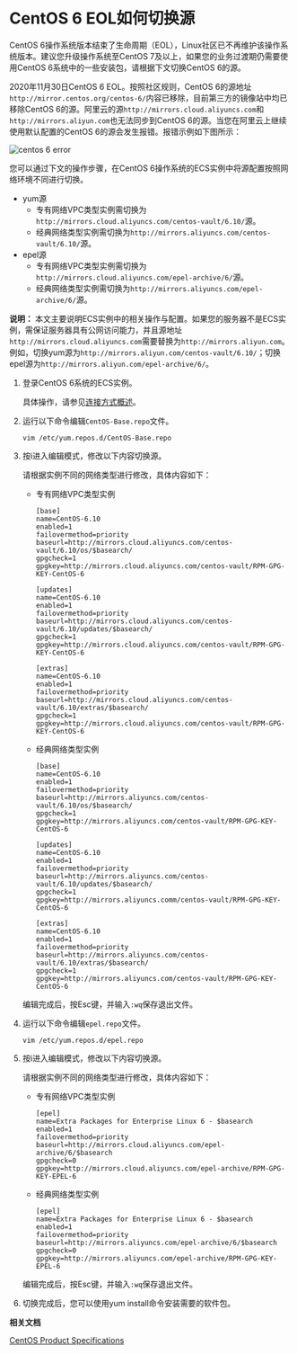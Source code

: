 # CentOS 6 EOL如何切换源

CentOS 6操作系统版本结束了生命周期（EOL），Linux社区已不再维护该操作系统版本。建议您升级操作系统至CentOS 7及以上，如果您的业务过渡期仍需要使用CentOS 6系统中的一些安装包，请根据下文切换CentOS 6的源。

2020年11月30日CentOS 6 EOL。按照社区规则，CentOS 6的源地址`http://mirror.centos.org/centos-6/`内容已移除，目前第三方的镜像站中均已移除CentOS 6的源。阿里云的源`http://mirrors.cloud.aliyuncs.com`和`http://mirrors.aliyun.com`也无法同步到CentOS 6的源。当您在阿里云上继续使用默认配置的CentOS 6的源会发生报错。报错示例如下图所示：

![centos 6 error](https://static-aliyun-doc.oss-accelerate.aliyuncs.com/assets/img/zh-CN/3368796061/p187588.png)

您可以通过下文的操作步骤，在CentOS 6操作系统的ECS实例中将源配置按照网络环境不同进行切换。

-   yum源
    -   专有网络VPC类型实例需切换为`http://mirrors.cloud.aliyuncs.com/centos-vault/6.10/`源。
    -   经典网络类型实例需切换为`http://mirrors.aliyuncs.com/centos-vault/6.10/`源。
-   epel源
    -   专有网络VPC类型实例需切换为`http://mirrors.cloud.aliyuncs.com/epel-archive/6/`源。
    -   经典网络类型实例需切换为`http://mirrors.aliyuncs.com/epel-archive/6/`源。

**说明：** 本文主要说明ECS实例中的相关操作与配置。如果您的服务器不是ECS实例，需保证服务器具有公网访问能力，并且源地址`http://mirrors.cloud.aliyuncs.com`需要替换为`http://mirrors.aliyun.com`。例如，切换yum源为`http://mirrors.aliyun.com/centos-vault/6.10/`；切换epel源为`http://mirrors.aliyun.com/epel-archive/6/`。

1.  登录CentOS 6系统的ECS实例。

    具体操作，请参见[连接方式概述](/intl.zh-CN/实例/连接实例/连接方式概述.md)。

2.  运行以下命令编辑`CentOS-Base.repo`文件。

    ```
    vim /etc/yum.repos.d/CentOS-Base.repo 
    ```

3.  按i进入编辑模式，修改以下内容切换源。

    请根据实例不同的网络类型进行修改，具体内容如下：

    -   专有网络VPC类型实例

        ```
        [base]
        name=CentOS-6.10
        enabled=1
        failovermethod=priority
        baseurl=http://mirrors.cloud.aliyuncs.com/centos-vault/6.10/os/$basearch/
        gpgcheck=1
        gpgkey=http://mirrors.cloud.aliyuncs.com/centos-vault/RPM-GPG-KEY-CentOS-6
        
        [updates]
        name=CentOS-6.10
        enabled=1
        failovermethod=priority
        baseurl=http://mirrors.cloud.aliyuncs.com/centos-vault/6.10/updates/$basearch/
        gpgcheck=1
        gpgkey=http://mirrors.cloud.aliyuncs.com/centos-vault/RPM-GPG-KEY-CentOS-6
        
        [extras]
        name=CentOS-6.10
        enabled=1
        failovermethod=priority
        baseurl=http://mirrors.cloud.aliyuncs.com/centos-vault/6.10/extras/$basearch/
        gpgcheck=1
        gpgkey=http://mirrors.cloud.aliyuncs.com/centos-vault/RPM-GPG-KEY-CentOS-6
        ```

    -   经典网络类型实例

        ```
        [base]
        name=CentOS-6.10
        enabled=1
        failovermethod=priority
        baseurl=http://mirrors.aliyuncs.com/centos-vault/6.10/os/$basearch/
        gpgcheck=1
        gpgkey=http://mirrors.aliyuncs.com/centos-vault/RPM-GPG-KEY-CentOS-6
        
        [updates]
        name=CentOS-6.10
        enabled=1
        failovermethod=priority
        baseurl=http://mirrors.aliyuncs.com/centos-vault/6.10/updates/$basearch/
        gpgcheck=1
        gpgkey=http://mirrors.aliyuncs.comm/centos-vault/RPM-GPG-KEY-CentOS-6
        
        [extras]
        name=CentOS-6.10
        enabled=1
        failovermethod=priority
        baseurl=http://mirrors.aliyuncs.com/centos-vault/6.10/extras/$basearch/
        gpgcheck=1
        gpgkey=http://mirrors.aliyuncs.com/centos-vault/RPM-GPG-KEY-CentOS-6
        ```

    编辑完成后，按Esc键，并输入`:wq`保存退出文件。

4.  运行以下命令编辑`epel.repo`文件。

    ```
    vim /etc/yum.repos.d/epel.repo
    ```

5.  按i进入编辑模式，修改以下内容切换源。

    请根据实例不同的网络类型进行修改，具体内容如下：

    -   专有网络VPC类型实例

        ```
        [epel]
        name=Extra Packages for Enterprise Linux 6 - $basearch
        enabled=1
        failovermethod=priority
        baseurl=http://mirrors.cloud.aliyuncs.com/epel-archive/6/$basearch
        gpgcheck=0
        gpgkey=http://mirrors.cloud.aliyuncs.com/epel-archive/RPM-GPG-KEY-EPEL-6
        ```

    -   经典网络类型实例

        ```
        [epel]
        name=Extra Packages for Enterprise Linux 6 - $basearch
        enabled=1
        failovermethod=priority
        baseurl=http://mirrors.aliyuncs.com/epel-archive/6/$basearch
        gpgcheck=0
        gpgkey=http://mirrors.aliyuncs.com/epel-archive/RPM-GPG-KEY-EPEL-6
        ```

    编辑完成后，按Esc键，并输入`:wq`保存退出文件。

6.  切换完成后，您可以使用yum install命令安装需要的软件包。


**相关文档**  


[CentOS Product Specifications](https://wiki.centos.org/About/Product)

